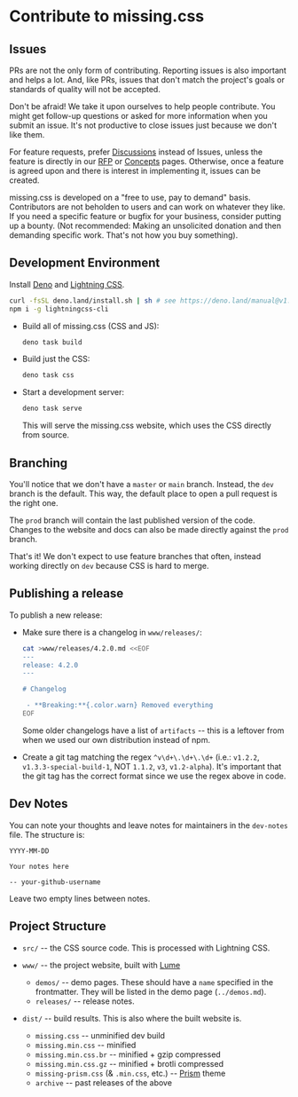 
# Contribute to missing.css


## Issues

PRs are not the only form of contributing. Reporting issues is also important
and helps a lot. And, like PRs, issues that don't match the project's goals or
standards of quality will not be accepted.

Don't be afraid! We take it upon ourselves to help people contribute. You might
get follow-up questions or asked for more information when you submit an issue.
It's not productive to close issues just because we don't like them.

For feature requests, prefer [Discussions][] instead of Issues, unless the
feature is directly in our [RFP][] or [Concepts][] pages. Otherwise, once a
feature is agreed upon and there is interest in implementing it, issues can be
created.

missing.css is developed on a "free to use, pay to demand" basis. Contributors
are not beholden to users and can work on whatever they like. If you need a
specific feature or bugfix for your business, consider putting up a bounty.
(Not recommended: Making an unsolicited donation and then demanding specific
work. That's not how you buy something).

[RFP]: https://missing.style/rfp/
[Concepts]: https://missing.style/concepts/
[Discussions]: https://github.com/bigskysoftware/missing/discussions


## Development Environment

Install [Deno][] and [Lightning CSS][].

  ~~~ sh
  curl -fsSL deno.land/install.sh | sh # see https://deno.land/manual@v1.36.4/getting_started/installation
  npm i -g lightningcss-cli
  ~~~

  * Build all of missing.css (CSS and JS):
      ~~~ sh
      deno task build
      ~~~

  * Build just the CSS:
      ~~~ sh
      deno task css
      ~~~

  * Start a development server:
      ~~~ sh
      deno task serve
      ~~~
    This will serve the missing.css website, which uses the CSS directly from source.

[Deno]: https://deno.land/
[Lightning CSS]: https://lightningcss.dev/


## Branching

You'll notice that we don't have a `master` or `main` branch. Instead, the 
`dev` branch is the default. This way, the default place to open a pull request
is the right one.

The `prod` branch will contain the last published version of the code.
Changes to the website and docs can also be made directly against the
`prod` branch.

That's it! We don't expect to use feature branches that often, instead working
directly on `dev` because CSS is hard to merge.


## Publishing a release

To publish a new release:

  * Make sure there is a changelog in `www/releases/`:

      ~~~ sh
      cat >www/releases/4.2.0.md <<EOF
      ---
      release: 4.2.0
      ---

      # Changelog

       - **Breaking:**{.color.warn} Removed everything
      EOF
      ~~~
    
    Some older changelogs have a list of `artifacts` -- this is a leftover
    from when we used our own distribution instead of npm.

  * Create a git tag matching the regex `^v\d+\.\d+\.\d+` (i.e.: `v1.2.2`,
    `v1.3.3-special-build-1`, NOT `1.1.2`, `v3`, `v1.2-alpha`). It's important
    that the git tag has the correct format since we use the regex above in
    code.


## Dev Notes

You can note your thoughts and leave notes for maintainers in the `dev-notes`
file. The structure is:

  ~~~
  YYYY-MM-DD

  Your notes here

  -- your-github-username
  ~~~

Leave two empty lines between notes.


## Project Structure

  * `src/` -- the CSS source code. This is processed with Lightning CSS.

  * `www/` -- the project website, built with [Lume]
      * `demos/` -- demo pages. These should have a `name` specified in the
        frontmatter. They will be listed in the demo page (`../demos.md`).
      * `releases/` -- release notes.

  * `dist/` -- build results. This is also where the built website is.
      * `missing.css` -- unminified dev build
      * `missing.min.css` -- minified
      * `missing.min.css.br` -- minified + gzip compressed
      * `missing.min.css.gz` -- minified + brotli compressed
      * `missing-prism.css` (& `.min.css`, etc.) -- [Prism] theme
      * `archive` -- past releases of the above

[Lume]: https://lume.land
[Prism]: https://prismjs.com
